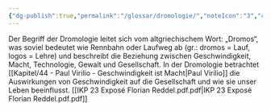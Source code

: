 ```yaml
---
{"dg-publish":true,"permalink":"/glossar/dromologie/","noteIcon":"3","created":"2023-04-26T12:56:40.567+02:00","updated":"2023-06-04T21:51:31.001+02:00"}
---
```

 

Der Begriff der Dromologie leitet sich vom altgriechischem Wort: „Dromos“, was soviel bedeutet wie Rennbahn oder Laufweg ab (gr.: dromos = Lauf, logos = Lehre) und beschreibt die Beziehung zwischen Geschwindigkeit, Macht, Technologie, Gewalt und Gesellschaft. In der Dromologie betrachtet [[Kapitel/44 - Paul Virilio - Geschwindigkeit ist Macht\|Paul Virilio]] die Auswirkungen von Geschwindigkeit auf die Gesellschaft und wie sie unser Leben beeinflusst.
[[IKP 23 Exposé Florian Reddel.pdf.pdf\|IKP 23 Exposé Florian Reddel.pdf.pdf]]